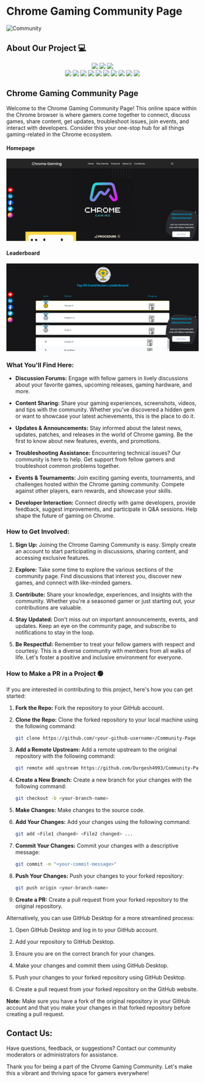 # Chrome Gaming Community Page

![Community](https://github.com/GameSphere-MultiPlayer/Physi-c-Tech/assets/98798977/e79af9da-814e-487e-8a9a-85947384d3b2)

## About Our Project 💻
<div align="center">
<img src="https://forthebadge.com/images/badges/built-with-love.svg" />
<img src="https://forthebadge.com/images/badges/uses-brains.svg" />
<img src="https://forthebadge.com/images/badges/powered-by-responsibility.svg" />
  <br>
<img src="https://img.shields.io/github/repo-size/GameSphere-MultiPlayer/Community-Page?style=for-the-badge" />
   <img src="https://img.shields.io/github/issues-pr/GameSphere-MultiPlayer/Community-Page?style=for-the-badge" />

  <img src="https://img.shields.io/github/issues/GameSphere-MultiPlayer/Community-Page?style=for-the-badge" />
  <img src="https://img.shields.io/github/issues-closed-raw/GameSphere-MultiPlayer/Community-Page?style=for-the-badge" />
   <img src="https://img.shields.io/github/issues-pr-closed-raw/GameSphere-MultiPlayer/Community-Page?style=for-the-badge" />
  <img src="https://img.shields.io/github/license/GameSphere-MultiPlayer/Community-Page?style=for-the-badge" />
  <img src="https://img.shields.io/github/forks/GameSphere-MultiPlayer/Community-Page?style=for-the-badge" />
  <img src="https://img.shields.io/github/stars/GameSphere-MultiPlayer/Community-Page?style=for-the-badge" />
  <img src="https://img.shields.io/github/contributors/GameSphere-MultiPlayer/Community-Page?style=for-the-badge" />
  <img src="https://img.shields.io/github/last-commit/GameSphere-MultiPlayer/Community-Page?style=for-the-badge" />
  </div>

## Chrome Gaming Community Page

Welcome to the Chrome Gaming Community Page! This online space within the Chrome browser is where gamers come together to connect, discuss games, share content, get updates, troubleshoot issues, join events, and interact with developers. Consider this your one-stop hub for all things gaming-related in the Chrome ecosystem.
#### Homepage
![Homepage](community_page1.png)

#### Leaderboard
![Leaderboard](community_page2.png)

### What You'll Find Here:

- **Discussion Forums:** Engage with fellow gamers in lively discussions about your favorite games, upcoming releases, gaming hardware, and more.

- **Content Sharing:** Share your gaming experiences, screenshots, videos, and tips with the community. Whether you've discovered a hidden gem or want to showcase your latest achievements, this is the place to do it.

- **Updates & Announcements:** Stay informed about the latest news, updates, patches, and releases in the world of Chrome gaming. Be the first to know about new features, events, and promotions.

- **Troubleshooting Assistance:** Encountering technical issues? Our community is here to help. Get support from fellow gamers and troubleshoot common problems together.

- **Events & Tournaments:** Join exciting gaming events, tournaments, and challenges hosted within the Chrome gaming community. Compete against other players, earn rewards, and showcase your skills.

- **Developer Interaction:** Connect directly with game developers, provide feedback, suggest improvements, and participate in Q&A sessions. Help shape the future of gaming on Chrome.

### How to Get Involved:

1. **Sign Up:** Joining the Chrome Gaming Community is easy. Simply create an account to start participating in discussions, sharing content, and accessing exclusive features.

2. **Explore:** Take some time to explore the various sections of the community page. Find discussions that interest you, discover new games, and connect with like-minded gamers.

3. **Contribute:** Share your knowledge, experiences, and insights with the community. Whether you're a seasoned gamer or just starting out, your contributions are valuable.

4. **Stay Updated:** Don't miss out on important announcements, events, and updates. Keep an eye on the community page, and subscribe to notifications to stay in the loop.

5. **Be Respectful:** Remember to treat your fellow gamers with respect and courtesy. This is a diverse community with members from all walks of life. Let's foster a positive and inclusive environment for everyone.

### How to Make a PR in a Project 🟢

If you are interested in contributing to this project, here's how you can get started:

1. **Fork the Repo:** Fork the repository to your GitHub account.

2. **Clone the Repo:** Clone the forked repository to your local machine using the following command:
    
    ```bash
    git clone https://github.com/<your-github-username>/Community-Page
    ```

3. **Add a Remote Upstream:** Add a remote upstream to the original repository with the following command:
    
    ```bash
    git remote add upstream https://github.com/Durgesh4993/Community-Page/
    ```

4. **Create a New Branch:** Create a new branch for your changes with the following command:
    
    ```bash
    git checkout -b <your-branch-name>
    ```

5. **Make Changes:** Make changes to the source code.

6. **Add Your Changes:** Add your changes using the following command:
    
    ```bash
    git add <File1 changed> <File2 changed> ...
    ```

7. **Commit Your Changes:** Commit your changes with a descriptive message:
    
    ```bash
    git commit -m "<your-commit-message>"
    ```

8. **Push Your Changes:** Push your changes to your forked repository:
    
    ```bash
    git push origin <your-branch-name>
    ```

9. **Create a PR:** Create a pull request from your forked repository to the original repository.

Alternatively, you can use GitHub Desktop for a more streamlined process:

1. Open GitHub Desktop and log in to your GitHub account.

2. Add your repository to GitHub Desktop.

3. Ensure you are on the correct branch for your changes.

4. Make your changes and commit them using GitHub Desktop.

5. Push your changes to your forked repository using GitHub Desktop.

6. Create a pull request from your forked repository on the GitHub website.

**Note:** Make sure you have a fork of the original repository in your GitHub account and that you make your changes in that forked repository before creating a pull request.

## Contact Us:

Have questions, feedback, or suggestions? Contact our community moderators or administrators for assistance.

Thank you for being a part of the Chrome Gaming Community. Let's make this a vibrant and thriving space for gamers everywhere!
